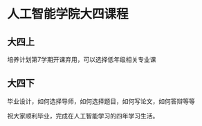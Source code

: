 # 人工智能学院大四课程


## 大四上
 培养计划第7学期开课弃用，可以选择低年级相关专业课
 
## 大四下
  毕业设计，如何选择导师，如何选择题目，如何写论文，如何答辩等等

  祝大家顺利毕业，完成在人工智能学习的四年学习生活。